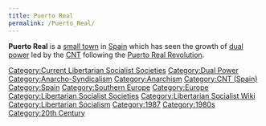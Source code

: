 ```yaml
---
title: Puerto Real
permalink: /Puerto_Real/
---
```


**Puerto Real** is a [small
town](List_of_Libertarian_Socialist_Societies.md "wikilink") in
[Spain](Spain.md "wikilink") which has seen the growth of [dual
power](Dual_Power.md "wikilink") led by the [CNT](CNT_(Spain).md "wikilink")
following the [Puerto Real
Revolution](Puerto_Real_Revolution.md "wikilink").

[Category:Current Libertarian Socialist
Societies](Category:Current_Libertarian_Socialist_Societies.md "wikilink")
[Category:Dual Power](Category:Dual_Power.md "wikilink")
[Category:Anarcho-Syndicalism](Category:Anarcho-Syndicalism.md "wikilink")
[Category:Anarchism](Category:Anarchism.md "wikilink") [Category:CNT
(Spain)](Category:CNT_(Spain).md "wikilink")
[Category:Spain](Category:Spain.md "wikilink") [Category:Southern
Europe](Category:Southern_Europe.md "wikilink")
[Category:Europe](Category:Europe.md "wikilink") [Category:Libertarian
Socialist
Societies](Category:Libertarian_Socialist_Societies.md "wikilink")
[Category:Libertarian Socialist
Wiki](Category:Libertarian_Socialist_Wiki.md "wikilink")
[Category:Libertarian
Socialism](Category:Libertarian_Socialism.md "wikilink")
[Category:1987](Category:1987.md "wikilink")
[Category:1980s](Category:1980s.md "wikilink") [Category:20th
Century](Category:20th_Century.md "wikilink")